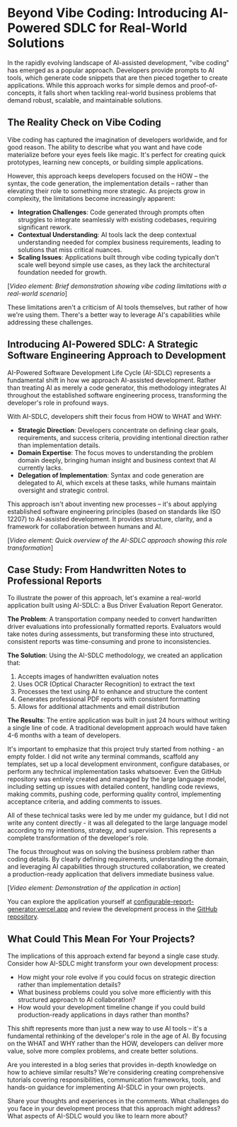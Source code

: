 # Beyond Vibe Coding: Introducing AI-Powered SDLC for Real-World Solutions

In the rapidly evolving landscape of AI-assisted development, "vibe coding" has emerged as a popular approach. Developers provide prompts to AI tools, which generate code snippets that are then pieced together to create applications. While this approach works for simple demos and proof-of-concepts, it falls short when tackling real-world business problems that demand robust, scalable, and maintainable solutions.

## The Reality Check on Vibe Coding

Vibe coding has captured the imagination of developers worldwide, and for good reason. The ability to describe what you want and have code materialize before your eyes feels like magic. It's perfect for creating quick prototypes, learning new concepts, or building simple applications.

However, this approach keeps developers focused on the HOW – the syntax, the code generation, the implementation details – rather than elevating their role to something more strategic. As projects grow in complexity, the limitations become increasingly apparent:

- **Integration Challenges**: Code generated through prompts often struggles to integrate seamlessly with existing codebases, requiring significant rework.
- **Contextual Understanding**: AI tools lack the deep contextual understanding needed for complex business requirements, leading to solutions that miss critical nuances.
- **Scaling Issues**: Applications built through vibe coding typically don't scale well beyond simple use cases, as they lack the architectural foundation needed for growth.

[*Video element: Brief demonstration showing vibe coding limitations with a real-world scenario*]

These limitations aren't a criticism of AI tools themselves, but rather of how we're using them. There's a better way to leverage AI's capabilities while addressing these challenges.

## Introducing AI-Powered SDLC: A Strategic Software Engineering Approach to Development

AI-Powered Software Development Life Cycle (AI-SDLC) represents a fundamental shift in how we approach AI-assisted development. Rather than treating AI as merely a code generator, this methodology integrates AI throughout the established software engineering process, transforming the developer's role in profound ways.

With AI-SDLC, developers shift their focus from HOW to WHAT and WHY:

- **Strategic Direction**: Developers concentrate on defining clear goals, requirements, and success criteria, providing intentional direction rather than implementation details.
- **Domain Expertise**: The focus moves to understanding the problem domain deeply, bringing human insight and business context that AI currently lacks.
- **Delegation of Implementation**: Syntax and code generation are delegated to AI, which excels at these tasks, while humans maintain oversight and strategic control.

This approach isn't about inventing new processes – it's about applying established software engineering principles (based on standards like ISO 12207) to AI-assisted development. It provides structure, clarity, and a framework for collaboration between humans and AI.

[*Video element: Quick overview of the AI-SDLC approach showing this role transformation*]

## Case Study: From Handwritten Notes to Professional Reports

To illustrate the power of this approach, let's examine a real-world application built using AI-SDLC: a Bus Driver Evaluation Report Generator.

**The Problem**: A transportation company needed to convert handwritten driver evaluations into professionally formatted reports. Evaluators would take notes during assessments, but transforming these into structured, consistent reports was time-consuming and prone to inconsistencies.

**The Solution**: Using the AI-SDLC methodology, we created an application that:
1. Accepts images of handwritten evaluation notes
2. Uses OCR (Optical Character Recognition) to extract the text
3. Processes the text using AI to enhance and structure the content
4. Generates professional PDF reports with consistent formatting
5. Allows for additional attachments and email distribution

**The Results**: The entire application was built in just 24 hours without writing a single line of code. A traditional development approach would have taken 4-6 months with a team of developers.

It's important to emphasize that this project truly started from nothing - an empty folder. I did not write any terminal commands, scaffold any templates, set up a local development environment, configure databases, or perform any technical implementation tasks whatsoever. Even the GitHub repository was entirely created and managed by the large language model, including setting up issues with detailed content, handling code reviews, making commits, pushing code, performing quality control, implementing acceptance criteria, and adding comments to issues.

All of these technical tasks were led by me under my guidance, but I did not write any content directly - it was all delegated to the large language model according to my intentions, strategy, and supervision. This represents a complete transformation of the developer's role.

The focus throughout was on solving the business problem rather than coding details. By clearly defining requirements, understanding the domain, and leveraging AI capabilities through structured collaboration, we created a production-ready application that delivers immediate business value.

[*Video element: Demonstration of the application in action*]

You can explore the application yourself at [configurable-report-generator.vercel.app](https://configurable-report-generator.vercel.app) and review the development process in the [GitHub repository](https://github.com/mouimet-infinisoft/configurable-report-generator).

## What Could This Mean For Your Projects?

The implications of this approach extend far beyond a single case study. Consider how AI-SDLC might transform your own development process:

- How might your role evolve if you could focus on strategic direction rather than implementation details?
- What business problems could you solve more efficiently with this structured approach to AI collaboration?
- How would your development timeline change if you could build production-ready applications in days rather than months?

This shift represents more than just a new way to use AI tools – it's a fundamental rethinking of the developer's role in the age of AI. By focusing on the WHAT and WHY rather than the HOW, developers can deliver more value, solve more complex problems, and create better solutions.

Are you interested in a blog series that provides in-depth knowledge on how to achieve similar results? We're considering creating comprehensive tutorials covering responsibilities, communication frameworks, tools, and hands-on guidance for implementing AI-SDLC in your own projects.

Share your thoughts and experiences in the comments. What challenges do you face in your development process that this approach might address? What aspects of AI-SDLC would you like to learn more about?
